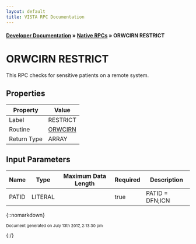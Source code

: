 ```yaml
---
layout: default
title: VISTA RPC Documentation
---
```


#### [Developer Documentation](../index) &#187; [Native RPCs](TableOfContents) &#187; ORWCIRN RESTRICT<br/>
# ORWCIRN RESTRICT

This RPC checks for sensitive patients on a remote system.

## Properties

Property | Value
--- | ---
Label | RESTRICT
Routine | [ORWCIRN](http://code.osehra.org/dox/Routine_ORWCIRN_source.html)
Return Type | ARRAY


## Input Parameters

Name | Type | Maximum Data Length | Required | Description
--- | --- | --- | --- | ---
PATID | LITERAL |  | true | PATID &#x3D; DFN;ICN



{::nomarkdown} <br/><p style="font-size: 11px">Document generated on July 13th 2017, 2:13:30 pm</p>{:/}